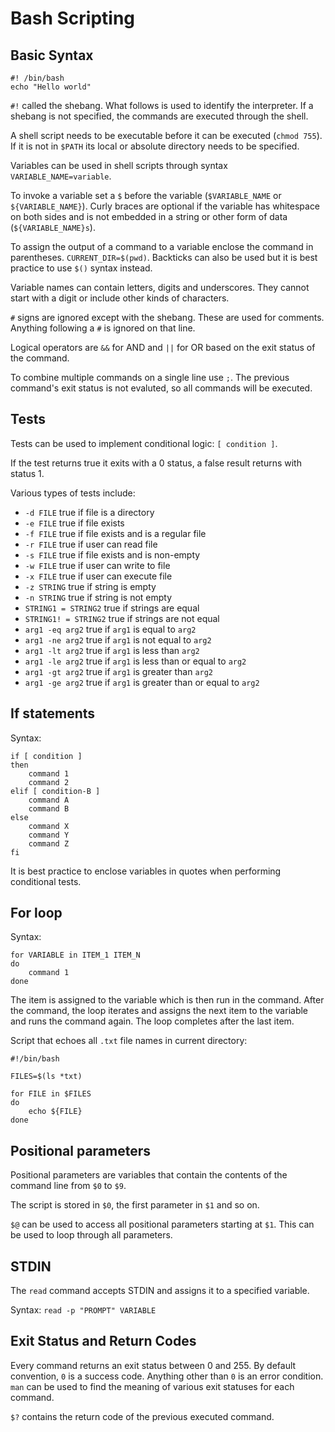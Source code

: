 # Bash Scripting

## Basic Syntax

```
#! /bin/bash
echo "Hello world"
```

`#!` called the shebang. What follows is used to identify the interpreter. If a shebang is not specified, the commands are executed through the shell.

A shell script needs to be executable before it can be executed (`chmod 755`). If it is not in `$PATH` its local or absolute directory needs to be specified.

Variables can be used in shell scripts through syntax `VARIABLE_NAME=variable`.

To invoke a variable set a `$` before the variable (`$VARIABLE_NAME` or `${VARIABLE_NAME}`). Curly braces are optional if the variable has whitespace on both sides and is not embedded in a string or other form of data (`${VARIABLE_NAME}s`).

To assign the output of a command to a variable enclose the command in parentheses. `CURRENT_DIR=$(pwd)`. Backticks can also be used but it is best practice to use `$()` syntax instead.

Variable names can contain letters, digits and underscores. They cannot start with a digit or include other kinds of characters.

`#` signs are ignored except with the shebang. These are used for comments. Anything following a `#` is ignored on that line.

Logical operators are `&&` for AND and `||` for OR based on the exit status of the command.

To combine multiple commands on a single line use `;`. The previous command's exit status is not evaluted, so all commands will be executed.

## Tests

Tests can be used to implement conditional logic: `[ condition ]`.

If the test returns true it exits with a 0 status, a false result returns with status 1.

Various types of tests include:
* `-d FILE` true if file is a directory
* `-e FILE` true if file exists
* `-f FILE` true if file exists and is a regular file
* `-r FILE` true if user can read file
* `-s FILE` true if file exists and is non-empty
* `-w FILE` true if user can write to file
* `-x FILE` true if user can execute file
* `-z STRING` true if string is empty
* `-n STRING` true if string is not empty
* `STRING1 = STRING2` true if strings are equal
* `STRING1! = STRING2` true if strings are not equal
* `arg1 -eq arg2` true if `arg1` is equal to `arg2`
* `arg1 -ne arg2` true if `arg1` is not equal to `arg2`
* `arg1 -lt arg2` true if `arg1` is less than `arg2`
* `arg1 -le arg2` true if `arg1` is less than or equal to `arg2`
* `arg1 -gt arg2` true if `arg1` is greater than `arg2`
* `arg1 -ge arg2` true if `arg1` is greater than or equal to `arg2`


## If statements

Syntax: 
```
if [ condition ]
then
    command 1
    command 2
elif [ condition-B ]
    command A
    command B
else
    command X
    command Y
    command Z
fi
```

It is best practice to enclose variables in quotes when performing conditional tests.

## For loop

Syntax:
```
for VARIABLE in ITEM_1 ITEM_N
do
    command 1
done
```

The item is assigned to the variable which is then run in the command. After the command, the loop iterates and assigns the next item to the variable and runs the command again. The loop completes after the last item.

Script that echoes all `.txt` file names in current directory:
```
#!/bin/bash

FILES=$(ls *txt)

for FILE in $FILES
do
    echo ${FILE}
done
```

## Positional parameters

Positional parameters are variables that contain the contents of the command line from `$0` to `$9`.

The script is stored in `$0`, the first parameter in `$1` and so on.

`$@` can be used to access all positional parameters starting at `$1`. This can be used to loop through all parameters.

## STDIN

The `read` command accepts STDIN and assigns it to a specified variable.

Syntax: `read -p "PROMPT" VARIABLE`

## Exit Status and Return Codes

Every command returns an exit status between 0 and 255. By default convention, `0` is a success code. Anything other than `0` is an error condition. `man` can be used to find the meaning of various exit statuses for each command.

`$?` contains the return code of the previous executed command.

